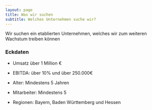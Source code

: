 ```yaml
---
layout: page
title: Was wir suchen
subtitle: Welches Unternehmen suche wir?
---
```


Wir suchen ein etablierten Unternehmen, welches wir zum weiteren Wachstum treiben können

### Eckdaten

* Umsatz über 1 Million €

* EBITDA: über 10% und über 250.000€

* Alter: Mindestens 5 Jahren

* Mitarbeiter: Mindestens 5

* Regionen: Bayern, Baden Württemberg und Hessen
